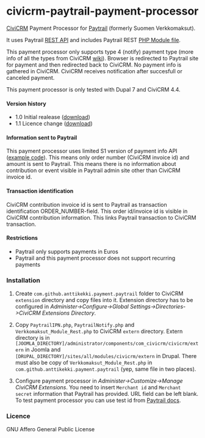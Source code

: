 civicrm-paytrail-payment-processor
==================================

[CiviCRM](https://civicrm.org/) Payment Processor for [Paytrail](http://paytrail.com) (formerly Suomen Verkkomaksut). 

It uses Paytrail [REST API](http://docs.paytrail.com/en/ch04s03.html) and includes Paytrail REST [PHP Module file](http://docs.paytrail.com/files/Verkkomaksut_Module_Rest.php.zip).

This payment processor only supports type 4 (notify) payment type (more info of all the types from CiviCRM [wiki](http://wiki.civicrm.org/confluence/display/CRMDOC/Create+a+Payment-Processor+Extension)). Browser is redirected to Paytrail site for payment and then redirected back to CiviCRM. No payment info is gathered in CiviCRM. CiviCRM receives notification after succesfull or canceled payment.

This payment processor is only tested with Dupal 7 and CiviCRM 4.4.

#### Version history

- 1.0 Initial realease ([download](https://github.com/anttikekki/civicrm-paytrail-payment-processor/archive/1.0.zip))
- 1.1 Licence change ([download](https://github.com/anttikekki/civicrm-paytrail-payment-processor/archive/1.1.zip))

#### Information sent to Paytrail

This payment processor uses limited S1 version of payment info API ([example code](http://docs.paytrail.com/en/ch04s03.html#idp769920)). This means only order number (CiviCRM invoice id) and amount is sent to Paytrail. This means there is no information about contribution or event visible in Paytrail admin site other than CiviCRM invoice id.

#### Transaction identification

CiviCRM contribution invoice id is sent to Paytrail as transaction identification ORDER_NUMBER-field. This order id/invoice id is visible in CiviCRM contribution information. This links Paytrail transaction to CiviCRM transaction. 

#### Restrictions

- Paytrail only supports payments in Euros
- Paytrail and this payment processor does not support recurring payments

### Installation

1. Create `com.github.anttikekki.payment.paytrail` folder to CiviCRM `extension` directory and copy files into it. Extension directory has to be configured in _Administer->Configure->Global Settings->Directories->CiviCRM Extensions Directory_.

2. Copy `PaytrailIPN.php`, `PaytrailNotify.php` and `Verkkomaksut_Module_Rest.php` to CiviCRM `extern` directory. Extern directory is in `[JOOMLA_DIRECTORY]/administrator/components/com_civicrm/civicrm/extern` in Joomla and `[DRUPAL_DIRECTORY]/sites/all/modules/civicrm/extern` in Drupal. There must also be copy of `Verkkomaksut_Module_Rest.php` in `com.github.anttikekki.payment.paytrail` (yep, same file in two places).

3. Configure payment processor in _Administer->Customize->Manage CiviCRM Extensions_. You need to insert `Merchant id` and `Merchant secret` information that Paytrail has provided. URL field can be left blank. To test payment processor you can use test id from [Paytrail docs](http://docs.paytrail.com/en/ch04s02.html).

### Licence
GNU Affero General Public License
